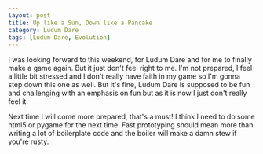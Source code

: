 ```yaml
---
layout: post
title: Up like a Sun, Down like a Pancake
category: Ludum Dare
tags: [Ludum Dare, Evolution]
---
```


I was looking forward to this weekend, for Ludum Dare and for me to finally make a game again. But it just don't feel right to me. I'm not prepared, I feel a little bit stressed and I don't really have faith in my game so I'm gonna step down this one as well. But it's fine, Ludum Dare is supposed to be fun and challenging with an emphasis on fun but as it is now I just don't really feel it.

Next time I will come more prepared, that's a must! I think I need to do some html5 or pygame for the next time. Fast prototyping should mean more than writing a lot of boilerplate code and the boiler will make a damn stew if you're rusty.

